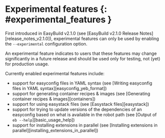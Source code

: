 # Experimental features {: #experimental_features }

First introduced in EasyBuild v2.1.0 (see
[EasyBuild v2.1.0 Release Notes][release_notes_v2.1.0]), experimental features can only be used by enabling the
`--experimental` configuration option.

An experimental feature indicates to users that these features may
change significantly in a future release and should be used only for
testing, not (yet) for production usage.

Currently enabled experimental features include:

- support for easyconfig files in YAML syntax (see
    [Writing easyconfig files in YAML syntax][easyconfig_yeb_format])
- support for generating container recipes & images (see
    [Generating container recipes & images][containers])
- support for using easystack files (see
    [Easystack files][easystack])
- support for trying to update versions of the dependencies of an
    easyconfig based on what is available in the robot path (see
    [Output of `eb --help`][basic_usage_help])
- support for installing extensions in parallel (see
    [Installing extensions in parallel][installing_extensions_in_parallel])
